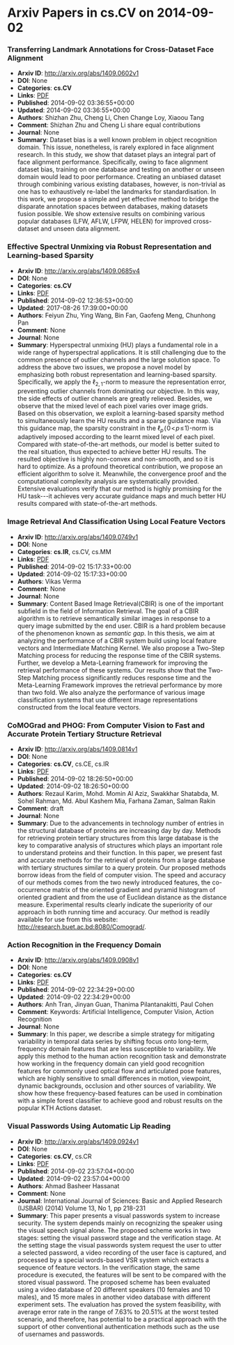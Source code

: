 # Arxiv Papers in cs.CV on 2014-09-02
### Transferring Landmark Annotations for Cross-Dataset Face Alignment
- **Arxiv ID**: http://arxiv.org/abs/1409.0602v1
- **DOI**: None
- **Categories**: **cs.CV**
- **Links**: [PDF](http://arxiv.org/pdf/1409.0602v1)
- **Published**: 2014-09-02 03:36:55+00:00
- **Updated**: 2014-09-02 03:36:55+00:00
- **Authors**: Shizhan Zhu, Cheng Li, Chen Change Loy, Xiaoou Tang
- **Comment**: Shizhan Zhu and Cheng Li share equal contributions
- **Journal**: None
- **Summary**: Dataset bias is a well known problem in object recognition domain. This issue, nonetheless, is rarely explored in face alignment research. In this study, we show that dataset plays an integral part of face alignment performance. Specifically, owing to face alignment dataset bias, training on one database and testing on another or unseen domain would lead to poor performance. Creating an unbiased dataset through combining various existing databases, however, is non-trivial as one has to exhaustively re-label the landmarks for standardisation. In this work, we propose a simple and yet effective method to bridge the disparate annotation spaces between databases, making datasets fusion possible. We show extensive results on combining various popular databases (LFW, AFLW, LFPW, HELEN) for improved cross-dataset and unseen data alignment.



### Effective Spectral Unmixing via Robust Representation and Learning-based Sparsity
- **Arxiv ID**: http://arxiv.org/abs/1409.0685v4
- **DOI**: None
- **Categories**: **cs.CV**
- **Links**: [PDF](http://arxiv.org/pdf/1409.0685v4)
- **Published**: 2014-09-02 12:36:53+00:00
- **Updated**: 2017-08-26 17:39:00+00:00
- **Authors**: Feiyun Zhu, Ying Wang, Bin Fan, Gaofeng Meng, Chunhong Pan
- **Comment**: None
- **Journal**: None
- **Summary**: Hyperspectral unmixing (HU) plays a fundamental role in a wide range of hyperspectral applications. It is still challenging due to the common presence of outlier channels and the large solution space. To address the above two issues, we propose a novel model by emphasizing both robust representation and learning-based sparsity. Specifically, we apply the $\ell_{2,1}$-norm to measure the representation error, preventing outlier channels from dominating our objective. In this way, the side effects of outlier channels are greatly relieved. Besides, we observe that the mixed level of each pixel varies over image grids. Based on this observation, we exploit a learning-based sparsity method to simultaneously learn the HU results and a sparse guidance map. Via this guidance map, the sparsity constraint in the $\ell_{p}\!\left(\!0\!<\! p\!\leq\!1\right)$-norm is adaptively imposed according to the learnt mixed level of each pixel. Compared with state-of-the-art methods, our model is better suited to the real situation, thus expected to achieve better HU results. The resulted objective is highly non-convex and non-smooth, and so it is hard to optimize. As a profound theoretical contribution, we propose an efficient algorithm to solve it. Meanwhile, the convergence proof and the computational complexity analysis are systematically provided. Extensive evaluations verify that our method is highly promising for the HU task---it achieves very accurate guidance maps and much better HU results compared with state-of-the-art methods.



### Image Retrieval And Classification Using Local Feature Vectors
- **Arxiv ID**: http://arxiv.org/abs/1409.0749v1
- **DOI**: None
- **Categories**: **cs.IR**, cs.CV, cs.MM
- **Links**: [PDF](http://arxiv.org/pdf/1409.0749v1)
- **Published**: 2014-09-02 15:17:33+00:00
- **Updated**: 2014-09-02 15:17:33+00:00
- **Authors**: Vikas Verma
- **Comment**: None
- **Journal**: None
- **Summary**: Content Based Image Retrieval(CBIR) is one of the important subfield in the field of Information Retrieval. The goal of a CBIR algorithm is to retrieve semantically similar images in response to a query image submitted by the end user. CBIR is a hard problem because of the phenomenon known as $\textit {semantic gap}$.   In this thesis, we aim at analyzing the performance of a CBIR system build using local feature vectors and Intermediate Matching Kernel. We also propose a Two-Step Matching process for reducing the response time of the CBIR systems. Further, we develop a Meta-Learning framework for improving the retrieval performance of these systems. Our results show that the Two-Step Matching process significantly reduces response time and the Meta-Learning Framework improves the retrieval performance by more than two fold. We also analyze the performance of various image classification systems that use different image representations constructed from the local feature vectors.



### CoMOGrad and PHOG: From Computer Vision to Fast and Accurate Protein Tertiary Structure Retrieval
- **Arxiv ID**: http://arxiv.org/abs/1409.0814v1
- **DOI**: None
- **Categories**: **cs.CV**, cs.CE, cs.IR
- **Links**: [PDF](http://arxiv.org/pdf/1409.0814v1)
- **Published**: 2014-09-02 18:26:50+00:00
- **Updated**: 2014-09-02 18:26:50+00:00
- **Authors**: Rezaul Karim, Mohd. Momin Al Aziz, Swakkhar Shatabda, M. Sohel Rahman, Md. Abul Kashem Mia, Farhana Zaman, Salman Rakin
- **Comment**: draft
- **Journal**: None
- **Summary**: Due to the advancements in technology number of entries in the structural database of proteins are increasing day by day. Methods for retrieving protein tertiary structures from this large database is the key to comparative analysis of structures which plays an important role to understand proteins and their function. In this paper, we present fast and accurate methods for the retrieval of proteins from a large database with tertiary structures similar to a query protein. Our proposed methods borrow ideas from the field of computer vision. The speed and accuracy of our methods comes from the two newly introduced features, the co-occurrence matrix of the oriented gradient and pyramid histogram of oriented gradient and from the use of Euclidean distance as the distance measure. Experimental results clearly indicate the superiority of our approach in both running time and accuracy. Our method is readily available for use from this website: http://research.buet.ac.bd:8080/Comograd/.



### Action Recognition in the Frequency Domain
- **Arxiv ID**: http://arxiv.org/abs/1409.0908v1
- **DOI**: None
- **Categories**: **cs.CV**
- **Links**: [PDF](http://arxiv.org/pdf/1409.0908v1)
- **Published**: 2014-09-02 22:34:29+00:00
- **Updated**: 2014-09-02 22:34:29+00:00
- **Authors**: Anh Tran, Jinyan Guan, Thanima Pilantanakitti, Paul Cohen
- **Comment**: Keywords: Artificial Intelligence, Computer Vision, Action
  Recognition
- **Journal**: None
- **Summary**: In this paper, we describe a simple strategy for mitigating variability in temporal data series by shifting focus onto long-term, frequency domain features that are less susceptible to variability. We apply this method to the human action recognition task and demonstrate how working in the frequency domain can yield good recognition features for commonly used optical flow and articulated pose features, which are highly sensitive to small differences in motion, viewpoint, dynamic backgrounds, occlusion and other sources of variability. We show how these frequency-based features can be used in combination with a simple forest classifier to achieve good and robust results on the popular KTH Actions dataset.



### Visual Passwords Using Automatic Lip Reading
- **Arxiv ID**: http://arxiv.org/abs/1409.0924v1
- **DOI**: None
- **Categories**: **cs.CV**, cs.CR
- **Links**: [PDF](http://arxiv.org/pdf/1409.0924v1)
- **Published**: 2014-09-02 23:57:04+00:00
- **Updated**: 2014-09-02 23:57:04+00:00
- **Authors**: Ahmad Basheer Hassanat
- **Comment**: None
- **Journal**: International Journal of Sciences: Basic and Applied Research
  (IJSBAR) (2014) Volume 13, No 1, pp 218-231
- **Summary**: This paper presents a visual passwords system to increase security. The system depends mainly on recognizing the speaker using the visual speech signal alone. The proposed scheme works in two stages: setting the visual password stage and the verification stage. At the setting stage the visual passwords system request the user to utter a selected password, a video recording of the user face is captured, and processed by a special words-based VSR system which extracts a sequence of feature vectors. In the verification stage, the same procedure is executed, the features will be sent to be compared with the stored visual password. The proposed scheme has been evaluated using a video database of 20 different speakers (10 females and 10 males), and 15 more males in another video database with different experiment sets. The evaluation has proved the system feasibility, with average error rate in the range of 7.63% to 20.51% at the worst tested scenario, and therefore, has potential to be a practical approach with the support of other conventional authentication methods such as the use of usernames and passwords.



